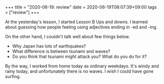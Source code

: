 +++
title =  "2020-06-19: review"
date = 2020-06-19T08:07:39+09:00
tags = ["review"]
+++

At the yesterday's lesson,
I started Lesson B Ups and downs.
I learned about guessing how people feeling using adjectives ending in -ed and -ing.

On the other hand, I couldn't talk well about few things below.
* Why Japan has lots of earthquakes?
* What difference is between tsunami and waves?
* Do you think that tsunami might attack you? What do you do for it?


By the way, I worked from home today as ordinary weekdays.
It's windy and rainy today, and unfortunately there is no waves.
I wish I could have gone surfing.

